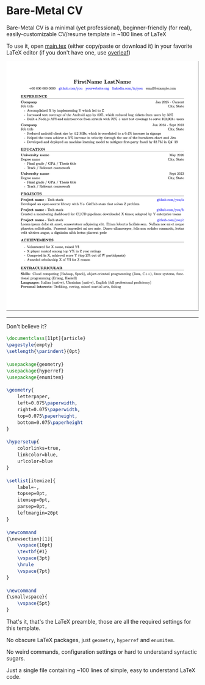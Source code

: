 # Bare-Metal CV

Bare-Metal CV is a minimal (yet professional), beginner-friendly (for real), easily-customizable CV/resume template in ~100 lines of LaTeX

To use it, open [main.tex](main.tex) (either copy/paste or download it) in your favorite LaTeX editor (if you don't have one, use [overleaf](https://overleaf.com))

<img src="preview.png" alt="Example" width=550>

---

Don't believe it?

```latex
\documentclass[11pt]{article} 
\pagestyle{empty}
\setlength{\parindent}{0pt} 

\usepackage{geometry}
\usepackage{hyperref}
\usepackage{enumitem}

\geometry{
    letterpaper,
    left=0.075\paperwidth,
    right=0.075\paperwidth,
    top=0.075\paperheight,
    bottom=0.075\paperheight
}

\hypersetup{
    colorlinks=true,
    linkcolor=blue,
    urlcolor=blue
}

\setlist[itemize]{
    label=-,          
    topsep=0pt,       
    itemsep=0pt,      
    parsep=0pt,       
    leftmargin=20pt
}

\newcommand
{\newsection}[1]{
    \vspace{10pt} 
    \textbf{#1}   
    \vspace{3pt}    
    \hrule        
    \vspace{7pt}
}

\newcommand
{\smallvspace}{
    \vspace{5pt}
}
```

That's it, that's the LaTeX preamble, those are all the required settings for this template.

No obscure LaTeX packages, just `geometry`, `hyperref` and `enumitem`.

No weird commands, configuration settings or hard to understand syntactic sugars.

Just a single file containing ~100 lines of simple, easy to understand LaTeX code.
